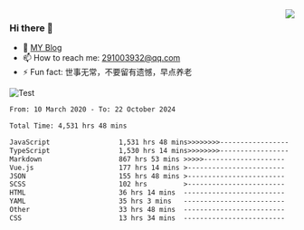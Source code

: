 <img align='right' src='https://github-readme-stats.vercel.app/api?username=niaogege&show_icons=true&theme=radical'/>

### Hi there 👋

- 🌱 [MY Blog](https://bythewayer.com/)
- 📫 How to reach me: 291003932@qq.com
- ⚡ Fun fact:  世事无常，不要留有遗憾，早点养老

![Test](https://github-readme-stats.vercel.app/api/top-langs/?username=niaogege&layout=compact)

<!--START_SECTION:waka-->

```txt
From: 10 March 2020 - To: 22 October 2024

Total Time: 4,531 hrs 48 mins

JavaScript                 1,531 hrs 48 mins>>>>>>>>-----------------   33.80 %
TypeScript                 1,530 hrs 14 mins>>>>>>>>-----------------   33.77 %
Markdown                   867 hrs 53 mins >>>>>--------------------   19.15 %
Vue.js                     177 hrs 14 mins >------------------------   03.91 %
JSON                       155 hrs 48 mins >------------------------   03.44 %
SCSS                       102 hrs         >------------------------   02.25 %
HTML                       36 hrs 14 mins  -------------------------   00.80 %
YAML                       35 hrs 3 mins   -------------------------   00.77 %
Other                      33 hrs 48 mins  -------------------------   00.75 %
CSS                        13 hrs 34 mins  -------------------------   00.30 %
```

<!--END_SECTION:waka-->
